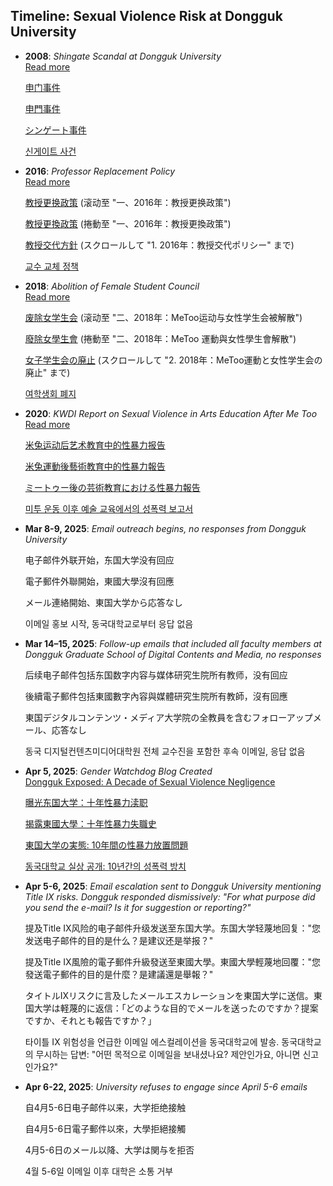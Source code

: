 ## Timeline: Sexual Violence Risk at Dongguk University

- **2008**: *Shingate Scandal at Dongguk University*  
  [Read more](https://genderwatchdog.bearblog.dev/shingate-how-dongguk-university-leveraged-us-law-then-ignored-its-values/)

  [申门事件](https://genderwatchdog.bearblog.dev/3113/)

  [申門事件](https://genderwatchdog.bearblog.dev/3978/)

  [シンゲート事件](https://genderwatchdog.bearblog.dev/4910/)

  [신게이트 사건](https://genderwatchdog.bearblog.dev/shingate-how-dongguk-university-leveraged-us-law-then-ignored-its-values/)

- **2016**: *Professor Replacement Policy*  
  [Read more](https://genderwatchdog.bearblog.dev/inside-dongguk-a-decade-of-gender-inequality-and-institutional-failure-20162025/#1-2016-professor-replacement-policy)
  
  [教授更换政策](https://genderwatchdog.bearblog.dev/20162025/) (滚动至 "一、2016年：教授更换政策")
  
  [教授更換政策](https://genderwatchdog.bearblog.dev/20162025-new-new-new-new-new-new/) (捲動至 "一、2016年：教授更換政策")
  
  [教授交代方針](https://genderwatchdog.bearblog.dev/20162025-new-new-new/) (スクロールして "1. 2016年：教授交代ポリシー" まで)
  
  [교수 교체 정책](https://genderwatchdog.bearblog.dev/inside-dongguk-a-decade-of-gender-inequality-and-institutional-failure-20162025/#1-2016-professor-replacement-policy)

- **2018**: *Abolition of Female Student Council*  
  [Read more](https://genderwatchdog.bearblog.dev/inside-dongguk-a-decade-of-gender-inequality-and-institutional-failure-20162025/#2-2018-metoo-movement-abolition-of-the-womens-student-council)
  
  [废除女学生会](https://genderwatchdog.bearblog.dev/20162025/) (滚动至 "二、2018年：MeToo运动与女性学生会被解散")
  
  [廢除女學生會](https://genderwatchdog.bearblog.dev/20162025-new-new-new-new-new-new/) (捲動至 "二、2018年：MeToo 運動與女性學生會解散")
  
  [女子学生会の廃止](https://genderwatchdog.bearblog.dev/20162025-new-new-new/) (スクロールして "2. 2018年：MeToo運動と女性学生会の廃止" まで)
  
  [여학생회 폐지](https://genderwatchdog.bearblog.dev/inside-dongguk-a-decade-of-gender-inequality-and-institutional-failure-20162025/#2-2018-metoo-movement-abolition-of-the-womens-student-council)

- **2020**: *KWDI Report on Sexual Violence in Arts Education After Me Too*  
  [Read more](https://genderwatchdog.bearblog.dev/sexual-violence-in-arts-education-after-me-too-current-status-and-policy-issues/)
  
  [米兔运动后艺术教育中的性暴力报告](https://genderwatchdog.bearblog.dev/9226/)
  
  [米兔運動後藝術教育中的性暴力報告](https://genderwatchdog.bearblog.dev/3878/)
  
  [ミートゥー後の芸術教育における性暴力報告](https://genderwatchdog.bearblog.dev/me-too/)
  
  [미투 운동 이후 예술 교육에서의 성폭력 보고서](https://genderwatchdog.bearblog.dev/sexual-violence-in-arts-education-after-me-too-current-status-and-policy-issues/)


- **Mar 8-9, 2025**: *Email outreach begins, no responses from Dongguk University*  
  
  电子邮件外联开始，东国大学没有回应
  
  電子郵件外聯開始，東國大學沒有回應
  
  メール連絡開始、東国大学から応答なし
  
  이메일 홍보 시작, 동국대학교로부터 응답 없음

- **Mar 14–15, 2025**: *Follow-up emails that included all faculty members at Dongguk Graduate School of Digital Contents and Media, no responses*  
  
  后续电子邮件包括东国数字内容与媒体研究生院所有教师，没有回应
  
  後續電子郵件包括東國數字內容與媒體研究生院所有教師，沒有回應
  
  東国デジタルコンテンツ・メディア大学院の全教員を含むフォローアップメール、応答なし
  
  동국 디지털컨텐츠미디어대학원 전체 교수진을 포함한 후속 이메일, 응답 없음

- **Apr 5, 2025**: *Gender Watchdog Blog Created*  
  [Dongguk Exposed: A Decade of Sexual Violence Negligence](https://genderwatchdog.bearblog.dev/inside-dongguk-a-decade-of-gender-inequality-and-institutional-failure-20162025/)
  
  [曝光东国大学：十年性暴力渎职](https://genderwatchdog.bearblog.dev/20162025/)
  
  [揭露東國大學：十年性暴力失職史](https://genderwatchdog.bearblog.dev/20162025-new-new-new-new-new-new/)
  
  [東国大学の実態: 10年間の性暴力放置問題](https://genderwatchdog.bearblog.dev/20162025-new-new-new/)
  
  [동국대학교 실상 공개: 10년간의 성폭력 방치](https://genderwatchdog.bearblog.dev/20162025-new/)

- **Apr 5-6, 2025**: *Email escalation sent to Dongguk University mentioning Title IX risks. Dongguk responded dismissively: "For what purpose did you send the e-mail? Is it for suggestion or reporting?"*  
  
  提及Title IX风险的电子邮件升级发送至东国大学。东国大学轻蔑地回复："您发送电子邮件的目的是什么？是建议还是举报？"
  
  提及Title IX風險的電子郵件升級發送至東國大學。東國大學輕蔑地回覆："您發送電子郵件的目的是什麼？是建議還是舉報？"
  
  タイトルIXリスクに言及したメールエスカレーションを東国大学に送信。東国大学は軽蔑的に返信：「どのような目的でメールを送ったのですか？提案ですか、それとも報告ですか？」
  
  타이틀 IX 위험성을 언급한 이메일 에스컬레이션을 동국대학교에 발송. 동국대학교의 무시하는 답변: "어떤 목적으로 이메일을 보내셨나요? 제안인가요, 아니면 신고인가요?"

- **Apr 6-22, 2025**: *University refuses to engage since April 5-6 emails*  
  
  自4月5-6日电子邮件以来，大学拒绝接触
  
  自4月5-6日電子郵件以來，大學拒絕接觸
  
  4月5-6日のメール以降、大学は関与を拒否
  
  4월 5-6일 이메일 이후 대학은 소통 거부

